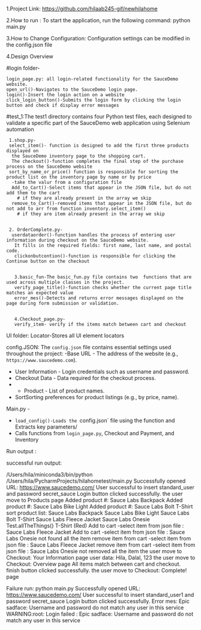 1.Project Link:
https://github.com/hilaab245-gif/newhilahome

2.How to run :
To start the application, run the following command:
python main.py

3.How to Change Configuration:
Configuration settings can be modified in the config.json file


4.Design Overview

#login folder-

    login_page.py: all login-related functionality for the SauceDemo website.
    open_url()-Navigates to the SauceDemo login page.
    login()-Insert the login action on a website
    click_login_button()-Submits the login form by clicking the login button and check if display error messages

#test_1:The test1 directory contains four Python test files, each designed to validate a specific part
of the SauceDemo web application using Selenium automation
    
     1.shop.py-
     select_item()- function is designed to add the first three products displayed on
      the SauceDemo inventory page to the shopping cart.
      The checkout()-function completes the final step of the purchase process on the SauceDemo website
     sort_by_name_or_price() function is responsible for sorting the product list on the inventory page by name or by price
      -take the valur from a configuration file
      Add_to_Cart()-Select items that appear in the JSON file, but do not add them to the cart
        # if they are already present in the array we skip
      remove_to_Cart()-removed items that appear in the JSON file, but do not add to arr from function inventory.select_item()
        # if they are item already present in the array we skip

	
     2. OrderComplete.py-
      userdataorder()-function handles the process of entering user information during checkout on the SauceDemo website.
       It fills in the required fields: first name, last name, and postal code.
       clickonbutcontion()-function is responsible for clicking the Continue button on the checkout
       
       
       3.basic_fun-The basic_fun.py file contains two  functions that are used across multiple classes in the project.
       verify_page_title()-function checks whether the current page title matches an expected value
       error_mes()-Detects and returns error messages displayed on the page during form submission or validation.
       
       
       4.Checkout_page.py-
       verify_item- verify if the items match between cart and checkout
       
UI folder:
   Locator-Stores all UI element locators

 
 config.JSON:
   The `config.json` file contains essential settings used throughout the project:
 -Base URL  - The  address of the website (e.g., `https://www.saucedemo.com`).
- User Information - Login credentials such as username and password.
- Checkout Data -  Data required for the checkout process.
- - Product - List of product names.
- SortSorting preferences for product listings (e.g., by price, name).

Main.py -
- `load_config()-Loads the `config.json` file using the  function and Extracts key parameters/
-  Calls functions from `login_page.py`, Checkout and Payment, and Inventory



Run output :

successful run output:


/Users/hila/miniconda3/bin/python /Users/hila/PycharmProjects/hilahometest/main.py
 Successfully opened URL: https://www.saucedemo.com/
 User successful to insert standard_user and password secret_sauce
Login button clicked successfully.
the user move to  Products page
 Added product #: Sauce Labs Backpack
 Added product #: Sauce Labs Bike Light
 Added product #: Sauce Labs Bolt T-Shirt
sort product list:
Sauce Labs Backpack
Sauce Labs Bike Light
Sauce Labs Bolt T-Shirt
Sauce Labs Fleece Jacket
Sauce Labs Onesie
Test.allTheThings() T-Shirt (Red)
Add to cart -select item from json file : Sauce Labs Fleece Jacket
Add to cart -select item from json file : Sauce Labs Onesie
not found all the item
remove item from  cart -select item from json file : Sauce Labs Fleece Jacket
remove item from  cart -select item from json file : Sauce Labs Onesie
not removed all the item
the user move to  Checkout: Your Information page
user data: Hila, Dalal, 123
the user move to  Checkout: Overview page
 All items match between cart and checkout.
 finish button clicked successfully.
 the user move to  Checkout: Complete! page


 Failure run: 
 python main.py
 Successfully opened URL: https://www.saucedemo.com/
 User successful to insert standard_user1 and password secret_sauce
Login button clicked successfully.
 Error mes: Epic sadface: Username and password do not match any user in this service
WARNING:root: Login failed : Epic sadface: Username and password do not match any user in this service

